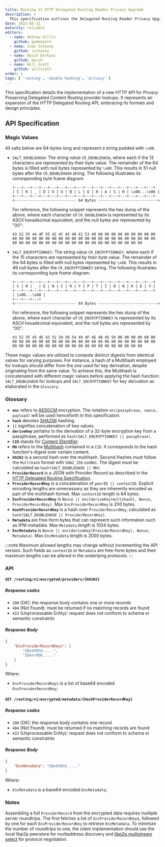 ```yaml
---
title: Routing V1 HTTP Delegated Routing Reader Privacy Upgrade
description: >
  This specification outlines the Delegated Routing Reader Privacy Upgrade, representing an incremental enhancement to the HTTP Delegated Routing API. It seamlessly integrates with the existing API, adopting its formats and design principles, to ensure continuity and coherence while offering improved privacy protections.
date: 2023-05-31
maturity: reliable
editors:
  - name: Andrew Gillis
    github: gammazero
  - name: Ivan Schasny
    github: ischasny
  - name: Masih Derkani
    github: masih
  - name: Will Scott
    github: willscott
order: 1
tags: [ 'routing', 'double hashing', 'privacy' ]
---
```


This specification details the implementation of a new HTTP API for Privacy Preserving Delegated Content Routing provider lookups. It represents an expansion of the HTTP Delegated Routing API, embracing its formats and design principles.

## API Specification

### Magic Values

All salts below are 64-bytes long and represent a string padded with `\x00`.

- `SALT_DOUBLEHASH`: The string value `CR_DOUBLEHASH`, where each if the 13 characters are represented by their byte value. The remainder of the 64 bytes is filled with null bytes represented by `\x00`. This results in 51 null bytes after the `CR_DOUBLEHASH` string. The following illustrates its corresponding byte frame diagram:

  ```
  +---+---+---+---+---+---+---+---+---+---+---+---+---+---+---+---+
  | C | R | _ | D | O | U | B | L | E | H | A | S | H | \x00...\x00 |
  +---+---+---+---+---+---+---+---+---+---+---+---+---+---+---+---+
  <---------------------------- 64 Bytes --------------------------->
  ```
  For reference, the following snippet represents the hex dump of the above, where each character of `CR_DOUBLEHASH` is represented by its ASCII hexadecimal equivalent, and the null bytes are represented by "00":

  ```
  43 52 5F 44 4F 55 42 4C 45 48 41 53 48 00 00 00 00 00 00 00 00 00 00 00 00 00 00 00 00 00 00 00 00 00 00 00 00 00 00 00 00 00 00 00 00 00 00 00 00 00 00 00 00 00 00 00 00 00 00 00 00 00 00 00
  ```

- `SALT_ENCRYPTIONKEY`: The string value `CR_ENCRYPTIONKEY`, where each if the 15 characters are represented by their byte value. The remainder of the 64 bytes is filled with null bytes represented by `\x00`. This results in 49 null bytes after the `CR_ENCRYPTIONKEY` string. The following illustrates its corresponding byte frame diagram:

  ```
  +---+---+---+---+---+---+---+---+---+---+---+---+---+---+---+---+
  | C | R | _ | E | N | C | R | Y | P | T | I | O | N | K | E | Y |
  +---+---+---+---+---+---+---+---+---+---+---+---+---+---+---+---+
  | \x00...\x00 |
  +---+---+---+
  <---------------------------- 64 Bytes --------------------------->
  ```
  For reference, the following snippet represents the hex dump of the above, where each character of `CR_ENCRYPTIONKEY` is represented by its ASCII hexadecimal equivalent, and the null bytes are represented by "00":

  ```
  43 52 5F 45 4E 43 52 59 50 54 49 4F 4E 4B 45 59 00 00 00 00 00 00 00 00 00 00 00 00 00 00 00 00 00 00 00 00 00 00 00 00 00 00 00 00 00 00 00 00 00 00 00 00 00 00 00 00 00 00 00 00 00 00 00 00
  ```

These magic values are utilized to compute distinct digests from identical values for varying purposes. For instance, a hash of a Multihash employed for lookups should differ from the one used for key derivation, despite originating from the same value. To achieve this, the Multihash is concatenated with different magic values before applying the hash function: `SALT_DOUBLEHASH` for lookups and `SALT_ENCRYPTIONKEY` for key derivation as elaborated in the `Glossary`.

### Glossary

- **`enc`** refers to [AESGCM](https://en.wikipedia.org/wiki/Galois/Counter_Mode) encryption. The notation `enc(passphrase, nonce, payload)` will be used henceforth in this specification.
- **`hash`** denotes [SHA256](https://en.wikipedia.org/wiki/SHA-2) hashing.
- **`||`** signifies concatenation of two values.
- **`deriveKey`** pertains to the derivation of a 32-byte encryption key from a passphrase, performed as `hash(SALT_ENCRYPTIONKEY || passphrase)`.
- **`CID`** stands for [Content IDentifier](https://github.com/multiformats/cid).
- **`MH`** refers to the [Multihash](https://github.com/multiformats/multihash) contained in a `CID`. It corresponds to the hash function's digest over certain content.
- **`HASH2`** is a second hash over the multihash. Second Hashes must follow the `Multihash` format with `SHA2_256` codec. The digest must be calculated as `hash(SALT_DOUBLEHASH || MH)`.
- **`ProviderRecord`** is a JSON with Provider Record as described in the [HTTP Delegated Routing Specification](http-routing-v1.md).
- **`ProviderRecordKey`** is a concatenation of `peerID || contextID`. Explicit encoding lengths are unnecessary as they are inherently encoded as part of the multihash format. Max `contextID` length is 64 bytes.
- **`EncProviderRecordKey`** is `Nonce || enc(deriveKey(multihash), Nonce, ProviderRecordKey)`. Max `EncProviderRecordKey` is 200 bytes.
- **`HashProviderRecordKey`**  is a hash over `ProviderRecordKey`, calculated as `hash(SALT_DOUBLEHASH || ProviderRecordKey)`.
- **`Metadata`** are free-form bytes that can represent such information such as IPNI metadata. Max `Metadata` length is 1024 bytes.
- **`EncMetadata`** is `Nonce || enc(deriveKey(ProviderRecordKey), Nonce, Metadata)`. Max `EncMetadata` length is 2000 bytes.

:::note
Maximum allowed lengths may change without incrementing the API version. Such fields as `contextID` or `Metadata` are free-form bytes and their maximum lengths can be altered in the underlying protocols.
:::

### API
#### `GET /routing/v1/encrypted/providers/{HASH2}`

##### Response codes

- `200` (OK): the response body contains one or more records
- `404` (Not Found): must be returned if no matching records are found
- `422` (Unprocessable Entity): request does not conform to schema or semantic constraints

##### Response Body

```json
{
    "EncProviderRecordKeys": [
        "EBxdYDhd.....",
        "IOknr9DK....."
    ]
}


```

Where:

- `EncProviderRecordKeys` is a list of base64 encoded `EncProviderRecordKey`;

#### `GET /routing/v1/encrypted/metadata/{HashProviderRecordKey}`

##### Response codes

- `200` (OK): the response body contains one record
- `404` (Not Found): must be returned if no matching records are found
- `422` (Unprocessable Entity): request does not conform to schema or semantic constraints

##### Response Body

```json
{
    "EncMetadata": "EBxdYDhd....."
}
```

Where:

- `EncMetadata` is a base64 encoded `EncMetadata`;

### Notes

Assembling a full `ProviderRecord` from the encrypted data requires multiple server roundtrips. The first fetches a list of `EncProviderRecordKey`s, followed by one for each `EncProviderRecordKey` to retrieve `EncMetadata`. To minimize the number of roundtrips to one, the client implementation should use the local libp2p peerstore for multiaddress discovery and [libp2p multistream select](https://github.com/multiformats/multistream-select) for protocol negotiation.
